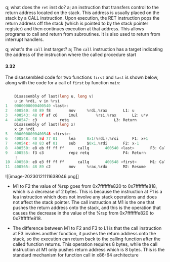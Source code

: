 q; what does the `ret` inst do?
a; an instruction that transfers control to the return address located on the stack. This address is usually placed on the stack by a CALL instruction. Upon execution, the RET instruction pops the return address off the stack (which is pointed to by the stack pointer register) and then continues execution at that address. This allows programs to call and return from subroutines. It is also used to return from interrupt handlers.

q; what's the `call` inst target?
a; The `call` instruction has a target indicating the address of the instruction where the called procedure start

#### 3.32
The disassembled code for two functions `first` and `last` is shown below, along with the code for a call of `first` by function `main`:

```c

	Disassembly of last(long u, long v)
	u in %rdi, v in %rsi
1	0000000000400540 <last>:
2	400540: 48 89 f8		mov		%rdi,%rax		L1: u
3	400543: 48 0f af c6		imul		%rsi,%rax		L2: u*v
4	400547: c3			retq					L3: Return
	Disassembly of last(long x)
	x in %rdi
5	0000000000400548 <first>:
6	400548: 48 8d 77 01		lea		0x1(%rdi),%rsi		F1: x+1
7	40054c: 48 83 ef 01		sub		$0x1,%rdi		F2: x-1
8	400550: e8 eb ff ff ff		callq		400540 <last>		F3: Call last(x-1,x+1)
9	400555: f3 c3			repz retq				F4: Return
	⋮
10	400560: e8 e3 ff ff ff		callq		400548 <first>		M1: Call first(10)
11	400565: 48 89 c2		mov		%rax,%rdx		M2: Resume
```
![[image-20230121111638046.png]]

- M1 to F2 the value of %rsp goes from 0x7fffffffe820 to 0x7fffffffe818, which is a decrease of 2 bytes. This is because the instruction at F1 is a lea instruction which does not involve any stack operations and does not affect the stack pointer. The call instruction at M1 is the one that pushes the return address onto the stack, and this is the operation that causes the decrease in the value of the %rsp from 0x7fffffffe820 to 0x7fffffffe818.

- The difference between M1 to F2 and F3 to L1 is that the call instruction at F3 invokes another function, it pushes the return address onto the stack, so the execution can return back to the calling function after the called function returns. This operation requires 8 bytes, while the call instruction at M1 only pushes return address which is 8 bytes. This is the standard mechanism for function call in x86-64 architecture
